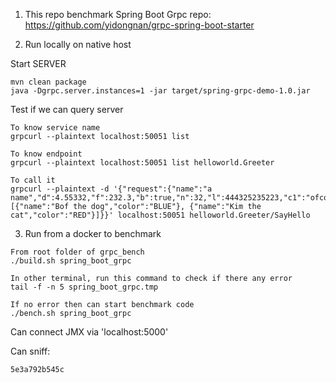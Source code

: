1. This repo benchmark Spring Boot Grpc repo: https://github.com/yidongnan/grpc-spring-boot-starter

2. Run locally on native host

Start SERVER

````aidl
mvn clean package
java -Dgrpc.server.instances=1 -jar target/spring-grpc-demo-1.0.jar
````

Test if we can query server	

```aidl
To know service name
grpcurl --plaintext localhost:50051 list

To know endpoint
grpcurl --plaintext localhost:50051 list helloworld.Greeter

To call it
grpcurl --plaintext -d '{"request":{"name":"a name","d":4.55332,"f":232.3,"b":true,"n":32,"l":444325235223,"c1":"ofcouse","pets":[{"name":"Bof the dog","color":"BLUE"}, {"name":"Kim the cat","color":"RED"}]}}' localhost:50051 helloworld.Greeter/SayHello
```

3. Run from a docker to benchmark

```
From root folder of grpc_bench
./build.sh spring_boot_grpc

In other terminal, run this command to check if there any error
tail -f -n 5 spring_boot_grpc.tmp

If no error then can start benchmark code
./bench.sh spring_boot_grpc
```

Can connect JMX via 'localhost:5000'

Can sniff:

```aidl
5e3a792b545c
```